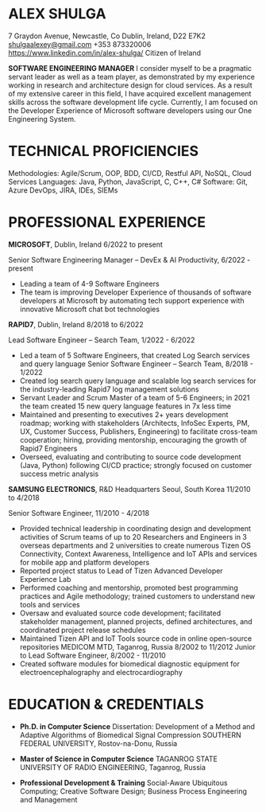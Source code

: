 ALEX SHULGA
=============
7 Graydon Avenue, Newcastle, Co Dublin, Ireland, D22 E7K2
shulgaalexey@gmail.com +353 873320006 https://www.linkedin.com/in/alex-shulga/
Citizen of Ireland

**SOFTWARE ENGINEERING MANAGER**
I consider myself to be a pragmatic servant leader as well as a team player, as demonstrated by my experience working in research and architecture design for cloud services. As a result of my extensive career in this field, I have acquired excellent management skills across the software development life cycle. Currently, I am focused on the Developer Experience of Microsoft software developers using our One Engineering System.


# TECHNICAL PROFICIENCIES

Methodologies: Agile/Scrum, OOP, BDD, CI/CD, Restful API, NoSQL, Cloud Services
Languages: Java, Python, JavaScript, C, C++, C#
Software: Git, Azure DevOps, JIRA, IDEs, SIEMs


# PROFESSIONAL EXPERIENCE

**MICROSOFT**, Dublin, Ireland	6/2022 to present

Senior Software Engineering Manager – DevEx & AI Productivity, 6/2022 - present
- Leading a team of 4-9 Software Engineers
- The team is improving Developer Experience of thousands of software developers at Microsoft by automating tech support experience with innovative Microsoft chat bot technologies


**RAPID7**, Dublin, Ireland	8/2018 to 6/2022

Lead Software Engineer – Search Team, 1/2022 - 6/2022
- Led a team of 5 Software Engineers, that created Log Search services and query language
Senior Software Engineer – Search Team, 8/2018 - 1/2022
- Created log search query language and scalable log search services for the industry-leading Rapid7 log management solutions
- Servant Leader and Scrum Master of a team of 5-6 Engineers; in 2021 the team created 15 new query language features in 7x less time
- Maintained and presenting to executives 2+ years development roadmap; working with stakeholders (Architects, InfoSec Experts, PM, UX, Customer Success, Publishers, Engineering) to facilitate cross-team cooperation; hiring, providing mentorship, encouraging the growth of Rapid7 Engineers
- Overseed, evaluating and contributing to source code development (Java, Python) following CI/CD practice; strongly focused on customer success metric analysis


**SAMSUNG ELECTRONICS**, R&D Headquarters Seoul, South Korea	11/2010 to 4/2018

Senior Software Engineer, 11/2010 - 4/2018
- Provided technical leadership in coordinating design and development activities of Scrum teams of up to 20 Researchers and Engineers in 3 overseas departments and 2 universities to create numerous Tizen OS Connectivity, Context Awareness, Intelligence and IoT APIs and services for mobile app and platform developers
- Reported project status to Lead of Tizen Advanced Developer Experience Lab
- Performed coaching and mentorship, promoted best programming practices and Agile methodology; trained customers to understand new tools and services
- Oversaw and evaluated source code development; facilitated stakeholder management, planned projects, defined architectures, and coordinated project release schedules
- Maintained Tizen API and IoT Tools source code in online open-source repositories
MEDICOM MTD, Taganrog, Russia	8/2002 to 11/2012
Junior to Lead Software Engineer, 8/2002 - 11/2010
- Created software modules for biomedical diagnostic equipment for electroencephalography and electrocardiography



# EDUCATION & CREDENTIALS
- **Ph.D. in Computer Science**
Dissertation: Development of a Method and Adaptive Algorithms of Biomedical Signal Compression
SOUTHERN FEDERAL UNIVERSITY, Rostov-na-Donu, Russia

- **Master of Science in Computer Science**
TAGANROG STATE UNIVERSITY OF RADIO ENGINEERING, Taganrog, Russia

- **Professional Development & Training**
Social-Aware Ubiquitous Computing; Creative Software Design; Business Process Engineering and Management
